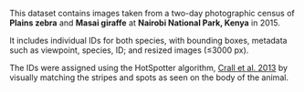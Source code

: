 This dataset contains images taken from a two-day photographic census of **Plains zebra** and **Masai giraffe** at **Nairobi National Park, Kenya** in 2015.   

It includes individual IDs for both species, with bounding boxes, metadata such as viewpoint, species, ID; and resized images (≤3000 px).  

The IDs were assigned using the HotSpotter algorithm, [Crall et al. 2013](https://ieeexplore.ieee.org/abstract/document/6475023) by visually matching the stripes and spots as seen on the body of the animal.